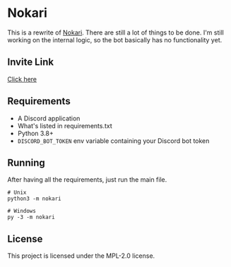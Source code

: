 # Nokari
This is a rewrite of [Nokari](https://top.gg/bot/725081925311529031). There are still a lot of things to be done. I'm still working on the internal logic, so the bot basically has no functionality yet.

## Invite Link
[Click here](https://discord.com/oauth2/authorize?client_id=725081925311529031&permissions=1609953143&scope=bot)

## Requirements
- A Discord application
- What's listed in requirements.txt
- Python 3.8+
- `DISCORD_BOT_TOKEN` env variable containing your Discord bot token

## Running
After having all the requirements, just run the main file.
```
# Unix
python3 -m nokari

# Windows
py -3 -m nokari
```

## License
This project is licensed under the MPL-2.0 license.